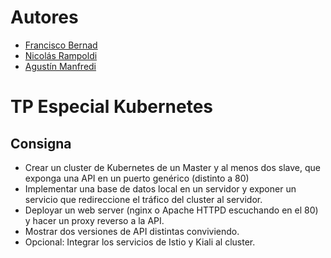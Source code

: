 # Autores
- [Francisco Bernad](https://github.com/FrBernad)
- [Nicolás Rampoldi](https://github.com/NicolasRampoldi)
- [Agustín Manfredi](https://github.com/imanfredi)

# TP Especial Kubernetes

## Consigna
- Crear un cluster de Kubernetes de un Master y al menos dos slave, que exponga
una API en un puerto genérico (distinto a 80)
- Implementar una base de datos local en un servidor y exponer un servicio que
redireccione el tráfico del cluster al servidor.
- Deployar un web server (nginx o Apache HTTPD escuchando en el 80) y hacer
un proxy reverso a la API.
- Mostrar dos versiones de API distintas conviviendo.
- Opcional: Integrar los servicios de Istio y Kiali al cluster.